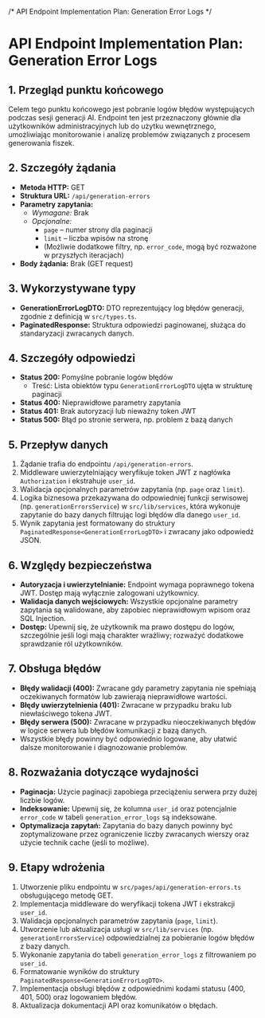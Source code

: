 /* API Endpoint Implementation Plan: Generation Error Logs */

# API Endpoint Implementation Plan: Generation Error Logs

## 1. Przegląd punktu końcowego
Celem tego punktu końcowego jest pobranie logów błędów występujących podczas sesji generacji AI. Endpoint ten jest przeznaczony głównie dla użytkowników administracyjnych lub do użytku wewnętrznego, umożliwiając monitorowanie i analizę problemów związanych z procesem generowania fiszek.

## 2. Szczegóły żądania
- **Metoda HTTP:** GET
- **Struktura URL:** `/api/generation-errors`
- **Parametry zapytania:**
  - *Wymagane:* Brak
  - *Opcjonalne:*
    - `page` – numer strony dla paginacji
    - `limit` – liczba wpisów na stronę
    - (Możliwie dodatkowe filtry, np. `error_code`, mogą być rozważone w przyszłych iteracjach)
- **Body żądania:** Brak (GET request)

## 3. Wykorzystywane typy
- **GenerationErrorLogDTO:** DTO reprezentujący log błędów generacji, zgodnie z definicją w `src/types.ts`.
- **PaginatedResponse<GenerationErrorLogDTO>:** Struktura odpowiedzi paginowanej, służąca do standaryzacji zwracanych danych.

## 4. Szczegóły odpowiedzi
- **Status 200:** Pomyślne pobranie logów błędów
  - Treść: Lista obiektów typu `GenerationErrorLogDTO` ujęta w strukturę paginacji
- **Status 400:** Nieprawidłowe parametry zapytania
- **Status 401:** Brak autoryzacji lub nieważny token JWT
- **Status 500:** Błąd po stronie serwera, np. problem z bazą danych

## 5. Przepływ danych
1. Żądanie trafia do endpointu `/api/generation-errors`.
2. Middleware uwierzytelniający weryfikuje token JWT z nagłówka `Authorization` i ekstrahuje `user_id`.
3. Walidacja opcjonalnych parametrów zapytania (np. `page` oraz `limit`).
4. Logika biznesowa przekazywana do odpowiedniej funkcji serwisowej (np. `generationErrorsService`) w `src/lib/services`, która wykonuje zapytanie do bazy danych filtrując logi błędów dla danego `user_id`.
5. Wynik zapytania jest formatowany do struktury `PaginatedResponse<GenerationErrorLogDTO>` i zwracany jako odpowiedź JSON.

## 6. Względy bezpieczeństwa
- **Autoryzacja i uwierzytelnianie:** Endpoint wymaga poprawnego tokena JWT. Dostęp mają wyłącznie zalogowani użytkownicy.
- **Walidacja danych wejściowych:** Wszystkie opcjonalne parametry zapytania są walidowane, aby zapobiec nieprawidłowym wpisom oraz SQL Injection.
- **Dostęp:** Upewnij się, że użytkownik ma prawo dostępu do logów, szczególnie jeśli logi mają charakter wrażliwy; rozważyć dodatkowe sprawdzanie ról użytkowników.

## 7. Obsługa błędów
- **Błędy walidacji (400):** Zwracane gdy parametry zapytania nie spełniają oczekiwanych formatów lub zawierają nieprawidłowe wartości.
- **Błędy uwierzytelnienia (401):** Zwracane w przypadku braku lub niewłaściwego tokena JWT.
- **Błędy serwera (500):** Zwracane w przypadku nieoczekiwanych błędów w logice serwera lub błędów komunikacji z bazą danych.
- Wszystkie błędy powinny być odpowiednio logowane, aby ułatwić dalsze monitorowanie i diagnozowanie problemów.

## 8. Rozważania dotyczące wydajności
- **Paginacja:** Użycie paginacji zapobiega przeciążeniu serwera przy dużej liczbie logów.
- **Indeksowanie:** Upewnij się, że kolumna `user_id` oraz potencjalnie `error_code` w tabeli `generation_error_logs` są indeksowane.
- **Optymalizacja zapytań:** Zapytania do bazy danych powinny być zoptymalizowane przez ograniczenie liczby zwracanych wierszy oraz użycie technik cache (jeśli to możliwe).

## 9. Etapy wdrożenia
1. Utworzenie pliku endpointu w `src/pages/api/generation-errors.ts` obsługującego metodę GET.
2. Implementacja middleware do weryfikacji tokena JWT i ekstrakcji `user_id`.
3. Walidacja opcjonalnych parametrów zapytania (`page`, `limit`).
4. Utworzenie lub aktualizacja usługi w `src/lib/services` (np. `generationErrorsService`) odpowiedzialnej za pobieranie logów błędów z bazy danych.
5. Wykonanie zapytania do tabeli `generation_error_logs` z filtrowaniem po `user_id`.
6. Formatowanie wyników do struktury `PaginatedResponse<GenerationErrorLogDTO>`.
7. Implementacja obsługi błędów z odpowiednimi kodami statusu (400, 401, 500) oraz logowaniem błędów.
8. Aktualizacja dokumentacji API oraz komunikatów o błędach. 